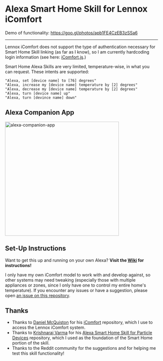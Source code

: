 # Alexa Smart Home Skill for Lennox iComfort

Demo of functionality: https://goo.gl/photos/apb1FE4CzEB3zSSa6

---

Lennox iComfort does not support the type of authentication necessary for Smart Home Skill linking (as far as I know), so I am currently hardcoding login information (see here: [iComfort.js](https://github.com/kate-hall/alexa-icomfort/blob/master/src/iComfort.js#L1).)

Smart Home Alexa Skills are very limited, temperature-wise, in what you can request. These intents are supported:

```
"Alexa, set [device name] to [76] degrees"
"Alexa, increase my [device name] temperature by [2] degrees"
"Alexa, decrease my [device name] temperature by [2] degrees"
"Alexa, turn [device name] up"
"Alexa, turn [devince name] down"
```

## Alexa Companion App

<img width="375" alt="alexa-companion-app" src="https://cloud.githubusercontent.com/assets/8494775/22136065/f50d990c-de86-11e6-8d21-2cc657c065f7.png">

## Set-Up Instructions

Want to get this up and running on your own Alexa? **Visit the [Wiki](https://github.com/kate-hall/alexa-icomfort/wiki) for instructions!**

I only have my own iComfort model to work with and develop against, so other systems may need tweaking (especially those with multiple appliances or zones, since I only have one to control my entire home's temperature). If you encounter any issues or have a suggestion, please open [an issue on this repository](https://github.com/kate-hall/alexa-icomfort/issues).

## Thanks
- Thanks to [Daniel McQuiston](https://github.com/danielmcq) for his [iComfort](https://github.com/deHugo/icomfort-js) repository, which I use to access the Lennox iComfort system.
- Thanks to [Krishnaraj Varma](https://github.com/krvarma/) for his [Alexa Smart Home Skill for Particle Devices](https://github.com/krvarma/particle-alexa-smart-home-skill) repository, which I used as the foundation of the Smart Home portion of the skill.
- Thanks to the Reddit community for the suggestions and for helping me test this skill functionality!
